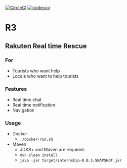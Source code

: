 [![CircleCI](https://circleci.com/gh/T45K/R3.svg?style=svg)](https://circleci.com/gh/T45K/R3)
[![codecov](https://codecov.io/gh/takuoki/clmconv/branch/master/graph/badge.svg)](https://codecov.io/gh/takuoki/clmconv)

# R3
## Rakuten Real time Rescue

### For
- Tourists who want help
- Locals who want to help tourists

### Features
- Real time chat
- Real time notification
- Navigation

### Usage
- Docker
    - `./docker-run.sh`
- Maven
    - JDK8+ and Maven are required.
    - `mvn clean install`
    - `java -jar target/internship-0.0.1-SNAPSHOT.jar`

<!-- # skeleton
set file path of JSON file that contains your service account key to the environment variable GOOGLE_APPLICATION_CREDENTIALS.
(see https://cloud.google.com/docs/authentication/getting-started)
-->
